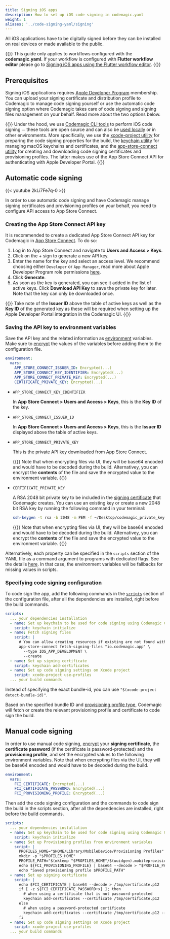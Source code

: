 ```yaml
---
title: Signing iOS apps
description: How to set up iOS code signing in codemagic.yaml
weight: 1
aliases: '../code-signing-yaml/signing'
---
```


All iOS applications have to be digitally signed before they can be installed on real devices or made available to the public.

{{<notebox>}}
This guide only applies to workflows configured with the **codemagic.yaml**. If your workflow is configured with **Flutter workflow editor** please go to [Signing iOS apps using the Flutter workflow editor](../code-signing/ios-code-signing).
{{</notebox>}}

## Prerequisites

Signing iOS applications requires [Apple Developer Program](https://developer.apple.com/programs/enroll/) membership. You can upload your signing certificate and distribution profile to Codemagic to manage code signing yourself or use the automatic code signing option where Codemagic takes care of code signing and signing files management on your behalf. Read more about the two options below.

{{<notebox>}}
Under the hood, we use [Codemagic CLI tools](https://github.com/codemagic-ci-cd/cli-tools) to perform iOS code signing ⏤ these tools are open source and can also be [used locally](../building/running-locally/) or in other environments. More specifically, we use the [xcode-project utility](https://github.com/codemagic-ci-cd/cli-tools/blob/master/docs/xcode-project/README.md) for preparing the code signing properties for the build, the [keychain utility](https://github.com/codemagic-ci-cd/cli-tools/blob/master/docs/keychain/README.md) for managing macOS keychains and certificates, and the [app-store-connect utility](https://github.com/codemagic-ci-cd/cli-tools/blob/master/docs/app-store-connect/README.md) for creating and downloading code signing certificates and provisioning profiles. The latter makes use of the App Store Connect API for authenticating with Apple Developer Portal.
{{</notebox>}}

## Automatic code signing

{{< youtube 2kLi7Fe7q-0 >}}

In order to use automatic code signing and have Codemagic manage signing certificates and provisioning profiles on your behalf, you need to configure API access to App Store Connect.

### Creating the App Store Connect API key

It is recommended to create a dedicated App Store Connect API key for Codemagic in [App Store Connect](https://appstoreconnect.apple.com/access/api). To do so:

1. Log in to App Store Connect and navigate to **Users and Access > Keys**.
2. Click on the + sign to generate a new API key.
3. Enter the name for the key and select an access level. We recommend choosing either `Developer` or `App Manager`, read more about Apple Developer Program role permissions [here](https://help.apple.com/app-store-connect/#/deve5f9a89d7).
4. Click **Generate**.
5. As soon as the key is generated, you can see it added in the list of active keys. Click **Download API Key** to save the private key for later. Note that the key can only be downloaded once.

{{<notebox >}} 
Take note of the **Issuer ID** above the table of active keys as well as the **Key ID** of the generated key as these will be required when setting up the Apple Developer Portal integration in the Codemagic UI.
{{</notebox>}}

### Saving the API key to environment variables

Save the API key and the related information as [environment](../getting-started/yaml#environment) variables. Make sure to [encrypt](../building/encrypting/#encrypting-sensitive-data) the values of the variables before adding them to the configuration file.

```yaml
environment:
  vars:
    APP_STORE_CONNECT_ISSUER_ID: Encrypted(...)
    APP_STORE_CONNECT_KEY_IDENTIFIER: Encrypted(...)
    APP_STORE_CONNECT_PRIVATE_KEY: Encrypted(...)
    CERTIFICATE_PRIVATE_KEY: Encrypted(...)
```

- `APP_STORE_CONNECT_KEY_IDENTIFIER`

  In **App Store Connect > Users and Access > Keys**, this is the **Key ID** of the key.

- `APP_STORE_CONNECT_ISSUER_ID`

  In **App Store Connect > Users and Access > Keys**, this is the **Issuer ID** displayed above the table of active keys.

- `APP_STORE_CONNECT_PRIVATE_KEY`

    This is the private API key downloaded from App Store Connect.

  {{<notebox>}}
  Note that when encrypting files via UI, they will be base64 encoded and would have to be decoded during the build. Alternativey, you can encrypt the **contents** of the file and save the encrypted value to the environment variable.
  {{</notebox>}}

- `CERTIFICATE_PRIVATE_KEY`

    A RSA 2048 bit private key to be included in the [signing certificate](https://help.apple.com/xcode/mac/current/#/dev1c7c2c67d) that Codemagic creates. You can use an existing key or create a new 2048 bit RSA key by running the following command in your terminal:

    ```bash
    ssh-keygen -t rsa -b 2048 -m PEM -f ~/Desktop/codemagic_private_key -q -N ""
    ```

  {{<notebox>}}
  Note that when encrypting files via UI, they will be base64 encoded and would have to be decoded during the build. Alternativey, you can encrypt the **contents** of the file and save the encrypted value to the environment variable.
  {{</notebox>}}

Alternatively, each property can be specified in the `scripts` section of the YAML file as a command argument to programs with dedicated flags. See the details [here](https://github.com/codemagic-ci-cd/cli-tools/blob/master/docs/app-store-connect/fetch-signing-files.md#--issuer-idissuer_id). In that case, the environment variables will be fallbacks for missing values in scripts.

### Specifying code signing configuration

To code sign the app, add the following commands in the [`scripts`](../getting-started/yaml#scripts) section of the configuration file, after all the dependencies are installed, right before the build commands. 

```yaml
scripts:
  ... your dependencies installation
  - name: Set up keychain to be used for code signing using Codemagic CLI 'keychain' command
    script: keychain initialize
  - name: Fetch signing files
    script: |
      # You can allow creating resources if existing are not found with `--create` flag
      app-store-connect fetch-signing-files "io.codemagic.app" \
        --type IOS_APP_DEVELOPMENT \
        --create
  - name: Set up signing certificate
    script: keychain add-certificates
  - name: Set up code signing settings on Xcode project
    script: xcode-project use-profiles
  ... your build commands
```

Instead of specifying the exact bundle-id, you can use `"$(xcode-project detect-bundle-id)"`.

Based on the specified bundle ID and [provisioning profile type](https://github.com/codemagic-ci-cd/cli-tools/blob/master/docs/app-store-connect/fetch-signing-files.md#--typeios_app_adhoc--ios_app_development--ios_app_inhouse--ios_app_store--mac_app_development--mac_app_direct--mac_app_store--mac_catalyst_app_development--mac_catalyst_app_direct--mac_catalyst_app_store--tvos_app_adhoc--tvos_app_development--tvos_app_inhouse--tvos_app_store), Codemagic will fetch or create the relevant provisioning profile and certificate to code sign the build.

## Manual code signing

In order to use manual code signing, [encrypt](../building/encrypting/#encrypting-sensitive-data) your **signing certificate**, the **certificate password** (if the certificate is password-protected) and the **provisioning profile**, and set the encrypted values to the following environment variables. Note that when encrypting files via the UI, they will be base64 encoded and would have to be decoded during the build.

```yaml
environment:
  vars:
    FCI_CERTIFICATE: Encrypted(...)
    FCI_CERTIFICATE_PASSWORD: Encrypted(...)
    FCI_PROVISIONING_PROFILE: Encrypted(...)
```

Then add the code signing configuration and the commands to code sign the build in the scripts section, after all the dependencies are installed, right before the build commands.

```yaml
scripts:
  ... your dependencies installation
  - name: Set up keychain to be used for code signing using Codemagic CLI 'keychain' command
    script: keychain initialize
  - name: Set up Provisioning profiles from environment variables
    script: |
      PROFILES_HOME="$HOME/Library/MobileDevice/Provisioning Profiles"
      mkdir -p "$PROFILES_HOME"
      PROFILE_PATH="$(mktemp "$PROFILES_HOME"/$(uuidgen).mobileprovision)"
      echo ${FCI_PROVISIONING_PROFILE} | base64 --decode > "$PROFILE_PATH"
      echo "Saved provisioning profile $PROFILE_PATH"
  - name: Set up signing certificate
    script: |
      echo $FCI_CERTIFICATE | base64 --decode > /tmp/certificate.p12
      if [ -z ${FCI_CERTIFICATE_PASSWORD+x} ]; then
        # when using a certificate that is not password-protected
        keychain add-certificates --certificate /tmp/certificate.p12
      else
        # when using a password-protected certificate
        keychain add-certificates --certificate /tmp/certificate.p12 --certificate-password $FCI_CERTIFICATE_PASSWORD
      fi
  - name: Set up code signing settings on Xcode project
    script: xcode-project use-profiles
  ... your build commands
```
